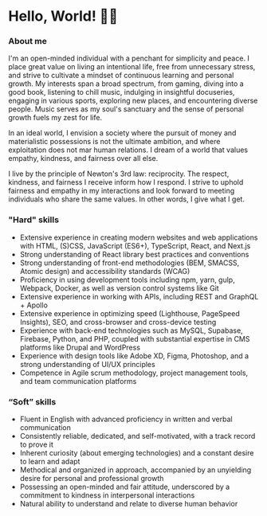 # Hello, World! 🙋‍♂️

### About me

I'm an open-minded individual with a penchant for simplicity and peace. I place great value on living an intentional life, free from unnecessary stress, and strive to cultivate a mindset of continuous learning and personal growth. My interests span a broad spectrum, from gaming, diving into a good book, listening to chill music, indulging in insightful docuseries, engaging in various sports, exploring new places, and encountering diverse people. Music serves as my soul's sanctuary and the sense of personal growth fuels my zest for life.

In an ideal world, I envision a society where the pursuit of money and materialistic possessions is not the ultimate ambition, and where exploitation does not mar human relations. I dream of a world that values empathy, kindness, and fairness over all else.

I live by the principle of Newton's 3rd law: reciprocity. The respect, kindness, and fairness I receive inform how I respond. I strive to uphold fairness and empathy in my interactions and look forward to meeting individuals who share the same values. In other words, I give what I get.

### "Hard" skills

- Extensive experience in creating modern websites and web applications with HTML, (S)CSS, JavaScript (ES6+), TypeScript, React, and Next.js
- Strong understanding of React library best practices and conventions
- Strong understanding of front-end methodologies (BEM, SMACSS, Atomic design) and accessibility standards (WCAG)
- Proficiency in using development tools including npm, yarn, gulp, Webpack, Docker, as well as version control systems like Git
- Extensive experience in working with APIs, including REST and GraphQL + Apollo
- Extensive experience in optimizing speed (Lighthouse, PageSpeed Insights), SEO, and cross-browser and cross-device testing
- Experience with back-end technologies such as MySQL, Supabase, Firebase, Python, and PHP, coupled with substantial expertise in CMS platforms like Drupal and WordPress
- Experience with design tools like Adobe XD, Figma, Photoshop, and a strong understanding of UI/UX principles
- Competence in Agile scrum methodology, project management tools, and team communication platforms

### “Soft” skills

- Fluent in English with advanced proficiency in written and verbal communication
- Consistently reliable, dedicated, and self-motivated, with a track record to prove it
- Inherent curiosity (about emerging technologies) and a constant desire to learn and adapt
- Methodical and organized in approach, accompanied by an unyielding desire for personal and professional growth
- Possessing an open-minded and fair attitude, underscored by a commitment to kindness in interpersonal interactions
- Natural ability to understand and relate to diverse human behavior
